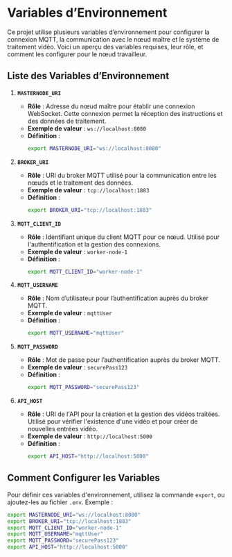 # Variables d’Environnement

Ce projet utilise plusieurs variables d’environnement pour configurer la connexion MQTT, la communication avec le nœud maître et le système de traitement vidéo. Voici un aperçu des variables requises, leur rôle, et comment les configurer pour le nœud travailleur.

## Liste des Variables d’Environnement

1. **`MASTERNODE_URI`**  
   - **Rôle** : Adresse du nœud maître pour établir une connexion WebSocket. Cette connexion permet la réception des instructions et des données de traitement.
   - **Exemple de valeur** : `ws://localhost:8080`
   - **Définition** :
     ```bash
     export MASTERNODE_URI="ws://localhost:8080"
     ```

2. **`BROKER_URI`**  
   - **Rôle** : URI du broker MQTT utilisé pour la communication entre les nœuds et le traitement des données.
   - **Exemple de valeur** : `tcp://localhost:1883`
   - **Définition** :
     ```bash
     export BROKER_URI="tcp://localhost:1883"
     ```

3. **`MQTT_CLIENT_ID`**  
   - **Rôle** : Identifiant unique du client MQTT pour ce nœud. Utilisé pour l'authentification et la gestion des connexions.
   - **Exemple de valeur** : `worker-node-1`
   - **Définition** :
     ```bash
     export MQTT_CLIENT_ID="worker-node-1"
     ```

4. **`MQTT_USERNAME`**  
   - **Rôle** : Nom d’utilisateur pour l’authentification auprès du broker MQTT.
   - **Exemple de valeur** : `mqttUser`
   - **Définition** :
     ```bash
     export MQTT_USERNAME="mqttUser"
     ```

5. **`MQTT_PASSWORD`**  
   - **Rôle** : Mot de passe pour l’authentification auprès du broker MQTT.
   - **Exemple de valeur** : `securePass123`
   - **Définition** :
     ```bash
     export MQTT_PASSWORD="securePass123"
     ```

6. **`API_HOST`**  
   - **Rôle** : URI de l'API pour la création et la gestion des vidéos traitées. Utilisé pour vérifier l'existence d'une vidéo et pour créer de nouvelles entrées vidéo.
   - **Exemple de valeur** : `http://localhost:5000`
   - **Définition** :
     ```bash
     export API_HOST="http://localhost:5000"
     ```

## Comment Configurer les Variables

Pour définir ces variables d'environnement, utilisez la commande `export`, ou ajoutez-les au fichier `.env`. Exemple :

```bash
export MASTERNODE_URI="ws://localhost:8080"
export BROKER_URI="tcp://localhost:1883"
export MQTT_CLIENT_ID="worker-node-1"
export MQTT_USERNAME="mqttUser"
export MQTT_PASSWORD="securePass123"
export API_HOST="http://localhost:5000"
